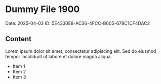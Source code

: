 # Dummy File 1900

Date: 2025-04-03
ID: 5E4330E8-AC36-4FCC-B005-678C1CF4DAC2

## Content

Lorem ipsum dolor sit amet, consectetur adipiscing elit.
Sed do eiusmod tempor incididunt ut labore et dolore magna aliqua.

* Item 1
* Item 2
* Item 3

